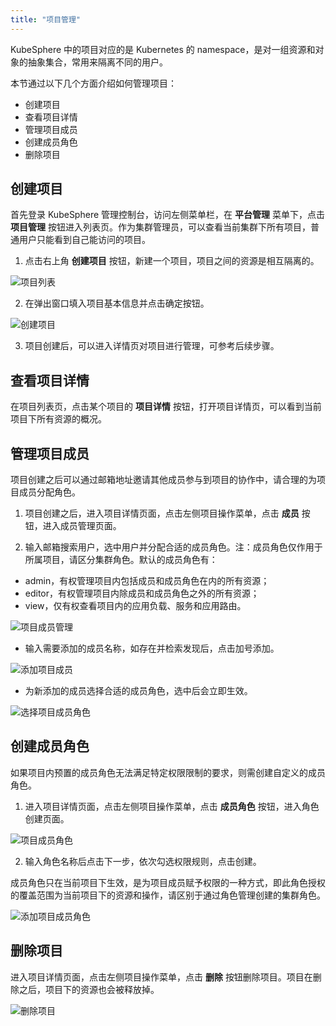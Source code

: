 ```yaml
---
title: "项目管理"
---
```


KubeSphere 中的项目对应的是 Kubernetes 的 namespace，是对一组资源和对象的抽象集合，常用来隔离不同的用户。

本节通过以下几个方面介绍如何管理项目：

- 创建项目
- 查看项目详情
- 管理项目成员
- 创建成员角色
- 删除项目


## 创建项目      

首先登录 KubeSphere 管理控制台，访问左侧菜单栏，在 **平台管理** 菜单下，点击 **项目管理** 按钮进入列表页。作为集群管理员，可以查看当前集群下所有项目，普通用户只能看到自己能访问的项目。

1. 点击右上角 **创建项目** 按钮，新建一个项目，项目之间的资源是相互隔离的。

![项目列表](/project_lists.png)

2. 在弹出窗口填入项目基本信息并点击确定按钮。

![创建项目](/project_create.png)

3. 项目创建后，可以进入详情页对项目进行管理，可参考后续步骤。

## 查看项目详情  

在项目列表页，点击某个项目的 **项目详情** 按钮，打开项目详情页，可以看到当前项目下所有资源的概况。  

## 管理项目成员

项目创建之后可以通过邮箱地址邀请其他成员参与到项目的协作中，请合理的为项目成员分配角色。

1. 项目创建之后，进入项目详情页面，点击左侧项目操作菜单，点击 **成员** 按钮，进入成员管理页面。

2. 输入邮箱搜索用户，选中用户并分配合适的成员角色。注：成员角色仅作用于所属项目，请区分集群角色。默认的成员角色有：

- admin，有权管理项目内包括成员和成员角色在内的所有资源；
- editor，有权管理项目内除成员和成员角色之外的所有资源；
- view，仅有权查看项目内的应用负载、服务和应用路由。

![项目成员管理](/project_member_menu.png)

* 输入需要添加的成员名称，如存在并检索发现后，点击加号添加。

![添加项目成员](/project_member_add.png)

* 为新添加的成员选择合适的成员角色，选中后会立即生效。

![选择项目成员角色](/project_member_role.png)

## 创建成员角色

如果项目内预置的成员角色无法满足特定权限限制的要求，则需创建自定义的成员角色。  

1. 进入项目详情页面，点击左侧项目操作菜单，点击 **成员角色** 按钮，进入角色创建页面。

![项目成员角色](/project_role_add01.png)

2. 输入角色名称后点击下一步，依次勾选权限规则，点击创建。

成员角色只在当前项目下生效，是为项目成员赋予权限的一种方式，即此角色授权的覆盖范围为当前项目下的资源和操作，请区别于通过角色管理创建的集群角色。

![添加项目成员角色](/project_role_add02.png)

## 删除项目

进入项目详情页面，点击左侧项目操作菜单，点击 **删除** 按钮删除项目。项目在删除之后，项目下的资源也会被释放掉。

![删除项目](/project_delete.png)